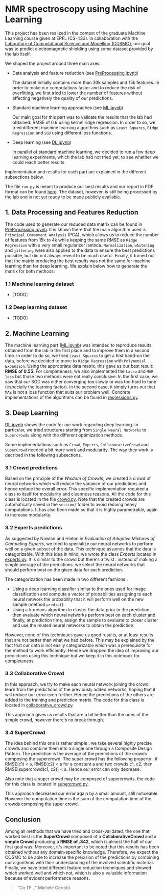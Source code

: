 # NMR spectroscopy using Machine Learning
This project has been realized in the context of the graduate Machine Learning course given at EPFL (CS-433). In collaboration with the [Laboratory of Computational Science and Modelling (COSMO)](https://cosmo.epfl.ch/), our goal was to predict electromagnetic shielding using some dataset provided by the lab itself.

We shaped the project around three main axes:

- Data analysis and feature reduction (see [PreProcessing.ipynb](https://github.com/EtienneBonvin/cosmo_project/blob/master/PreProcessing.ipynb))

    The dataset initially contains more than 30k samples and 15k features. In order to make our computations faster and to reduce the risk of overfitting, we first tried to lower the number of features without affecting negatively the quality of our predictions.

- Standard machine learning approaches (see [ML.ipynb](https://github.com/EtienneBonvin/cosmo_project/blob/master/ML.ipynb))

    Our main goal for this part was to validate the results that the lab had obtained: RMSE of 0.6 using kernel ridge regression. In order to so, we tried different machine learning algorithms such as `Least Squares`, `Ridge Regression` and `SGD` using different loss functions.

- Deep learning (see [DL.ipynb](https://github.com/EtienneBonvin/cosmo_project/blob/master/DL.ipynb))

    In parallel of standard machine learning, we decided to run a few deep learning experiments, which the lab had not tried yet, to see whether we could reach better results.

Implementation and results for each part are explained in the different subsections below.

The file `run.py` is meant to produce our best results and our report in PDF format can be found [here](https://github.com/EtienneBonvin/cosmo_project/blob/master/report.pdf). The dataset, however, is still being processed by the lab and is not yet ready to be made publicly available.

## 1. Data Processing and Features Reduction
The code used to generate our reduced data matrix can be found in [PreProcessing.ipynb](https://github.com/EtienneBonvin/cosmo_project/blob/master/PreProcessing.ipynb). It is shown there that the main algorithm used is `Principal Component Analysis` (PCA), which allows us to reduce the number of features from 15k to 4k while keeping the same RMSE as `Ridge Regression` with a very small regularizer lambda. `Normalization`, `whitening` and `jittering` were also applied to the data to ensure the best predictions possible, but did not always reveal to be much useful. Finally, it turned out that the matrix producing the best results was not the same for machine learning than for deep learning. We explain below how to generate the matrix for both methods:

### 1.1 Machine learning dataset
- [TODO]
### 1.2 Deep learning dataset
- [TODO]

## 2. Machine Learning
The machine learning part ([ML.ipynb](https://github.com/EtienneBonvin/cosmo_project/blob/master/ML.ipynb)) was intended to reproduce results obtained from the lab in the first place and to improve them in a second time. In order to do so, we tried `Least Squares` to get a first hand-on the data, before we decided to move to `Ridge Regression` with `Polynomial Expansion`. Using the appropriate data matrix, this gave us our best result: __RMSE of 0.55__. For completeness, we also implemented the `Lasso` and `MAE loss` but those two methods were not really conclusive. In the first case, we saw that our SGD was either converging too slowly or was too hard to tune (especially the learning factor). In the second case, it simply turns out that `MAE` is not a loss function that suits our problem well. Concrete implementations of the algorithms can be found in [regressions.py](https://github.com/EtienneBonvin/cosmo_project/blob/master/regressions.py).


## 3. Deep Learning
[DL.ipynb](https://github.com/EtienneBonvin/cosmo_project/blob/master/DL.ipynb) shows the code for our work regarding deep learning. In particular, we tried structures starting from `Single Neural Networks` to  `Supercrowds` along with the different optimization methods.

Some implementations such as `Crowd`, `Experts`, `CollaborativeCrowd` and `SuperCrowd` needed a bit more work and modularity. The way they work is decribed in the following subsections.

### 3.1 Crowd predictions
Based on the principle of the _Wisdom of Crowds_, we created a crowd of neural networks which will reduce the variance of our predictions and hence reduce the overall error. This specific implementation required a class to itself for modularity and cleanness reasons. All the code for this class is located in the file [crowd.py](https://github.com/EtienneBonvin/cosmo_project/blob/master/crowd.py). Note that the created crowds are automatically saved in the `session/` folder to avoid redoing heavy computations. It has also been made so that it is highly parametrable, again to increase modularity.

### 3.2 Experts predictions
As suggested by Nowlan and Hinton in _Evaluation of Adaptive Mixtures of Competing Experts_, we tried to specialize our neural networks to perform well on a given subset of the data. This technique assumes that the data is categorizable. With this idea in mind, we wrote the class _Experts_ located in [experts.py](https://github.com/EtienneBonvin/cosmo_project/blob/master/experts.py). It is similar to the crowd but there's a twist : instead of making a simple average of the predictions, we select the neural networks that should perform best on the given data for each prediction. 

The categorization has been made in two different fashions :
- Using a deep learning classifier similar to the ones used for image classification and compute a vector of probabilities assigning to each neural network the probability that it will perform well on the new sample (method `predict`).
- Using a k-means algorithm to cluster the data prior to the prediction, then evaluate which neural networks perform best on each cluster and finally, at prediction time, assign the sample to evaluate to closer cluster and use the related neural networks to obtain the prediction.

However, none of this techniques gave us good results, or at least results that are not better than what we had before. This may be explained by the fact that our data is not easily categorizable which was a prerequisite for the method to work efficiently. Hence we dropped the idea of improving our predictions using this technique but we keep it in this notebook for completeness.

### 3.3 Collaborative Crowd
In this approach, we try to make each neural network joining the crowd learn from the predictions of the previously added networks, hoping that it will reduce our error even further. Hence the predictions of the others are added to the training and prediction matrix. The code for this class is located in [collaborative_crowd.py](https://github.com/EtienneBonvin/cosmo_project/blob/master/collaborative_crowd.py).

This approach gives us results that are a bit better than the ones of the simple crowd, however there's no break through.

### 3.4 SuperCrowd
The idea behind this one is rather simple : we take several highly precise crowds and combine them into a single one through a Composite Design Pattern. The prediction is the average of the predictions of the crowds composing the supercrowd. 
The super crowd has the following property : if RMSE(c1) < a, RMSE(c2) < a for a constant a and two crowds c1, c2, then RMSE(supercrowd(c1, c2)) < a. Hence our error can only decrease.

Also note that a super crowd may be composed of supercrowds. the code for this class is located in [supercrowd.py](https://github.com/EtienneBonvin/cosmo_project/blob/master/supercrowd.py).

This approach decreased our error again by a small amount, still noticeable. However the computation time is the sum of the computation time of the crowds composing the super crowd.

## Conclusion
Among all methods that we have tried and cross-validated, the one that worked best is the __SuperCrowd__ composed of a __CollaborativeCrowd__ and a __simple Crowd__ producing a __RMSE of .342__, which is almost the half of our first goal was. Moreover, it's important to be noted that this results has been obtained without any domain-specific knowledge. Therefore, we expect the COSMO to be able to increase the precision of the predictions by combining our algorithms with their understanding of the involved scientific material. Finally, we have tried different feature reduction techniques and showed which worked well and which not, which is also a valuable information because of evident performance reasons.

> "Go TF..."
Michele Ceriotti
